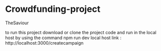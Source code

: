 # Crowdfunding-project
TheSaviour

to run this project download or clone the project code
and run in the local host by using the command
npm run dev
local host link :
http://localhost:3000/createcampaign
